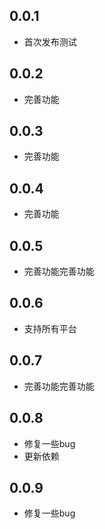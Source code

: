 ## 0.0.1
* 首次发布测试
## 0.0.2
* 完善功能
## 0.0.3
* 完善功能
## 0.0.4
* 完善功能
## 0.0.5
* 完善功能完善功能
## 0.0.6
* 支持所有平台
## 0.0.7
* 完善功能完善功能
## 0.0.8
* 修复一些bug
* 更新依赖
## 0.0.9
* 修复一些bug